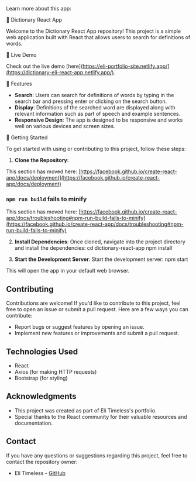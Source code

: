 Learn more about this app: 

📖 Dictionary React App

Welcome to the Dictionary React App repository! This project is a simple web application built with React that allows users to search for definitions of words.

📖 Live Demo

Check out the live demo [here](https://eli-portfolio-site.netlify.app/](https://dictionary-eli-react-app.netlify.app/).

📖 Features

- **Search**: Users can search for definitions of words by typing in the search bar and pressing enter or clicking on the search button.
- **Display**: Definitions of the searched word are displayed along with relevant information such as part of speech and example sentences.
- **Responsive Design**: The app is designed to be responsive and works well on various devices and screen sizes.

📖 Getting Started

To get started with using or contributing to this project, follow these steps:

1. **Clone the Repository**: 

This section has moved here: [https://facebook.github.io/create-react-app/docs/deployment](https://facebook.github.io/create-react-app/docs/deployment)

### `npm run build` fails to minify

This section has moved here: [https://facebook.github.io/create-react-app/docs/troubleshooting#npm-run-build-fails-to-minify](https://facebook.github.io/create-react-app/docs/troubleshooting#npm-run-build-fails-to-minify)

2. **Install Dependencies**: 
Once cloned, navigate into the project directory and install the dependencies:
cd dictionary-react-app
npm install

4. **Start the Development Server**: 
Start the development server:
npm start

This will open the app in your default web browser.

## Contributing

Contributions are welcome! If you'd like to contribute to this project, feel free to open an issue or submit a pull request. Here are a few ways you can contribute:
- Report bugs or suggest features by opening an issue.
- Implement new features or improvements and submit a pull request.

## Technologies Used

- React
- Axios (for making HTTP requests)
- Bootstrap (for styling)

## Acknowledgments

- This project was created as part of Eli Timeless's portfolio.
- Special thanks to the React community for their valuable resources and documentation.

## Contact

If you have any questions or suggestions regarding this project, feel free to contact the repository owner:
- Eli Timeless - [GitHub](https://github.com/EliTimeless)


